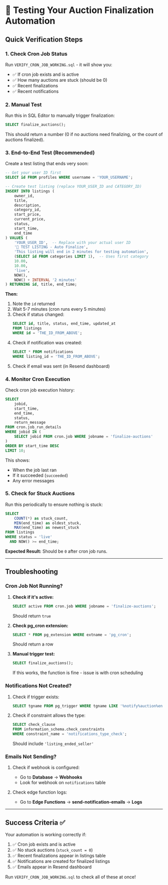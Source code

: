 # 🧪 Testing Your Auction Finalization Automation

## Quick Verification Steps

### 1. **Check Cron Job Status**

Run `VERIFY_CRON_JOB_WORKING.sql` - it will show you:
- ✅ If cron job exists and is active
- ✅ How many auctions are stuck (should be 0)
- ✅ Recent finalizations
- ✅ Recent notifications

### 2. **Manual Test**

Run this in SQL Editor to manually trigger finalization:

```sql
SELECT finalize_auctions();
```

This should return a number (0 if no auctions need finalizing, or the count of auctions finalized).

### 3. **End-to-End Test (Recommended)**

Create a test listing that ends very soon:

```sql
-- Get your user ID first
SELECT id FROM profiles WHERE username = 'YOUR_USERNAME';

-- Create test listing (replace YOUR_USER_ID and CATEGORY_ID)
INSERT INTO listings (
    owner_id,
    title,
    description,
    category_id,
    start_price,
    current_price,
    status,
    start_time,
    end_time
) VALUES (
    'YOUR_USER_ID',  -- Replace with your actual user ID
    '🧪 TEST LISTING - Auto Finalize',
    'This listing will end in 2 minutes for testing automation',
    (SELECT id FROM categories LIMIT 1),  -- Uses first category
    10.00,
    10.00,
    'live',
    NOW(),
    NOW() + INTERVAL '2 minutes'
) RETURNING id, title, end_time;
```

**Then:**
1. Note the `id` returned
2. Wait 5-7 minutes (cron runs every 5 minutes)
3. Check if status changed:
   ```sql
   SELECT id, title, status, end_time, updated_at 
   FROM listings 
   WHERE id = 'THE_ID_FROM_ABOVE';
   ```
4. Check if notification was created:
   ```sql
   SELECT * FROM notifications 
   WHERE listing_id = 'THE_ID_FROM_ABOVE';
   ```
5. Check if email was sent (in Resend dashboard)

### 4. **Monitor Cron Execution**

Check cron job execution history:

```sql
SELECT 
    jobid,
    start_time,
    end_time,
    status,
    return_message
FROM cron.job_run_details
WHERE jobid IN (
    SELECT jobid FROM cron.job WHERE jobname = 'finalize-auctions'
)
ORDER BY start_time DESC
LIMIT 10;
```

This shows:
- When the job last ran
- If it succeeded (`succeeded`)
- Any error messages

### 5. **Check for Stuck Auctions**

Run this periodically to ensure nothing is stuck:

```sql
SELECT 
    COUNT(*) as stuck_count,
    MIN(end_time) as oldest_stuck,
    MAX(end_time) as newest_stuck
FROM listings
WHERE status = 'live' 
  AND NOW() >= end_time;
```

**Expected Result:** Should be `0` after cron job runs.

---

## Troubleshooting

### Cron Job Not Running?

1. **Check if it's active:**
   ```sql
   SELECT active FROM cron.job WHERE jobname = 'finalize-auctions';
   ```
   Should return `true`

2. **Check pg_cron extension:**
   ```sql
   SELECT * FROM pg_extension WHERE extname = 'pg_cron';
   ```
   Should return a row

3. **Manual trigger test:**
   ```sql
   SELECT finalize_auctions();
   ```
   If this works, the function is fine - issue is with cron scheduling

### Notifications Not Created?

1. Check if trigger exists:
   ```sql
   SELECT tgname FROM pg_trigger WHERE tgname LIKE '%notify%auction%ended%';
   ```

2. Check if constraint allows the type:
   ```sql
   SELECT check_clause 
   FROM information_schema.check_constraints 
   WHERE constraint_name = 'notifications_type_check';
   ```
   Should include `'listing_ended_seller'`

### Emails Not Sending?

1. Check if webhook is configured:
   - Go to **Database** → **Webhooks**
   - Look for webhook on `notifications` table

2. Check edge function logs:
   - Go to **Edge Functions** → **send-notification-emails** → **Logs**

---

## Success Criteria ✅

Your automation is working correctly if:

1. ✅ Cron job exists and is active
2. ✅ No stuck auctions (`stuck_count = 0`)
3. ✅ Recent finalizations appear in listings table
4. ✅ Notifications are created for finalized listings
5. ✅ Emails appear in Resend dashboard

Run `VERIFY_CRON_JOB_WORKING.sql` to check all of these at once!

